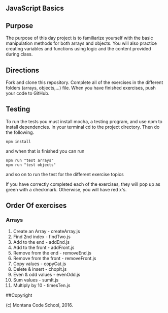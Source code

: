 ## JavaScript Basics

## Purpose
The purpose of this day project is to familiarize yourself with the basic manipulation methods for both arrays and objects. You will also practice creating variables and functions using logic and the content provided during class.

## Directions
Fork and clone this repository. Complete all of the exercises in the different folders (arrays, objects,...) file. When you have finished exercises, push your code to GitHub.

## Testing

To run the tests you must install mocha, a testing program, and use npm to install dependencies. In your terminal cd to the project directory. Then do the following.

```
npm install
```
and when that is finished you can run
```
npm run "test arrays"
npm run "test objects"
```

and so on to run the test for the different exercise topics

If you have correctly completed each of the exercises, they will pop up as green with a checkmark. Otherwise, you will have red x's.

## Order Of exercises

### Arrays

1. Create an Array - createArray.js
2. Find 2nd index - findTwo.js
3. Add to the end - addEnd.js
4. Add to the front - addFront.js
5. Remove from the end - removeEnd.js
6. Remove from the front - removeFront.js
7. Copy values - copyCat.js
8. Delete & insert - chopIt.js
9. Even & odd values - evenOdd.js
10. Sum values - sumIt.js
11. Multiply by 10 - timesTen.js

##Copyright

(c) Montana Code School, 2016.

